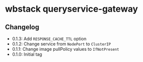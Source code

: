 # wbstack queryservice-gateway

## Changelog

- 0.1.3: Add `RESPONSE_CACHE_TTL` option
- 0.1.2: Change service from `NodePort` to `ClusterIP`
- 0.1.1: Change image pullPolicy values to `IfNotPresent`
- 0.1.0: Initial tag
